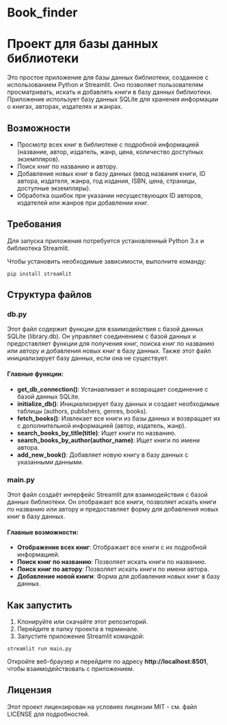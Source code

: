 # Book_finder
<!DOCTYPE html>
<html lang="ru">
<head>
    <meta charset="UTF-8">
    <meta name="viewport" content="width=device-width, initial-scale=1.0">
    
</head>
<body>

<h1>Проект для базы данных библиотеки</h1>

<p>Это простое приложение для базы данных библиотеки, созданное с использованием Python и Streamlit. Оно позволяет пользователям просматривать, искать и добавлять книги в базу данных библиотеки. Приложение использует базу данных SQLite для хранения информации о книгах, авторах, издателях и жанрах.</p>

<div class="section">
        <h2>Возможности</h2>
        <ul>
            <li>Просмотр всех книг в библиотеке с подробной информацией (название, автор, издатель, жанр, цена, количество доступных экземпляров).</li>
            <li>Поиск книг по названию и автору.</li>
            <li>Добавление новых книг в базу данных (ввод названия книги, ID автора, издателя, жанра, год издания, ISBN, цена, страницы, доступные экземпляры).</li>
            <li>Обработка ошибок при указании несуществующих ID авторов, издателей или жанров при добавлении книг.</li>
        </ul>
    </div>

<div class="section">
        <h2>Требования</h2>
        <p>Для запуска приложения потребуется установленный Python 3.x и библиотека Streamlit.</p>
        <p>Чтобы установить необходимые зависимости, выполните команду:</p>
        <pre><code>pip install streamlit</code></pre>
</div>

<div class="section">
    <h2>Структура файлов</h2>
    <h3>db.py</h3>
        <p>Этот файл содержит функции для взаимодействия с базой данных SQLite (library.db). Он управляет соединением с базой данных и предоставляет функции для получения книг, поиска книг по названию или автору и добавления новых книг в базу данных. Также этот файл инициализирует базу данных, если она не существует.</p>
        
<h4>Главные функции:</h4>
        <ul>
            <li><strong>get_db_connection()</strong>: Устанавливает и возвращает соединение с базой данных SQLite.</li>
            <li><strong>initialize_db()</strong>: Инициализирует базу данных и создает необходимые таблицы (authors, publishers, genres, books).</li>
            <li><strong>fetch_books()</strong>: Извлекает все книги из базы данных и возвращает их с дополнительной информацией (автор, издатель, жанр).</li>
            <li><strong>search_books_by_title(title)</strong>: Ищет книги по названию.</li>
            <li><strong>search_books_by_author(author_name)</strong>: Ищет книги по имени автора.</li>
            <li><strong>add_new_book()</strong>: Добавляет новую книгу в базу данных с указанными данными.</li>
        </ul>

<h3>main.py</h3>
        <p>Этот файл создаёт интерфейс Streamlit для взаимодействия с базой данных библиотеки. Он отображает все книги, позволяет искать книги по названию или автору и предоставляет форму для добавления новых книг в базу данных.</p>

<h4>Главные возможности:</h4>
        <ul>
            <li><strong>Отображение всех книг</strong>: Отображает все книги с их подробной информацией.</li>
            <li><strong>Поиск книг по названию</strong>: Позволяет искать книги по названию.</li>
            <li><strong>Поиск книг по автору</strong>: Позволяет искать книги по имени автора.</li>
            <li><strong>Добавление новой книги</strong>: Форма для добавления новых книг в базу данных.</li>
        </ul>
</div>

<div class="section">
        <h2>Как запустить</h2>
        <ol>
            <li>Клонируйте или скачайте этот репозиторий.</li>
            <li>Перейдите в папку проекта в терминале.</li>
            <li>Запустите приложение Streamlit командой:</li>
        </ol>
        <pre><code>streamlit run main.py</code></pre>
        <p>Откройте веб-браузер и перейдите по адресу <strong>http://localhost:8501</strong>, чтобы взаимодействовать с приложением.</p>
</div>

<div class="section">
    <h2>Лицензия</h2>
    <p>Этот проект лицензирован на условиях лицензии MIT - см. файл LICENSE для подробностей.</p>
</div>

</body>
</html>

